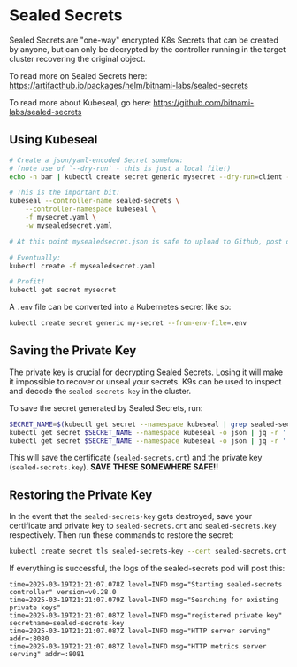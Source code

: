 # Sealed Secrets

Sealed Secrets are "one-way" encrypted K8s Secrets that can be created by anyone, but can only be decrypted by the controller running in the target cluster recovering the original object.

To read more on Sealed Secrets here:
https://artifacthub.io/packages/helm/bitnami-labs/sealed-secrets

To read more about Kubeseal, go here:
https://github.com/bitnami-labs/sealed-secrets

## Using Kubeseal

```bash
# Create a json/yaml-encoded Secret somehow:
# (note use of `--dry-run` - this is just a local file!)
echo -n bar | kubectl create secret generic mysecret --dry-run=client --from-file=foo=/dev/stdin -o yaml > mysecret.yaml

# This is the important bit:
kubeseal --controller-name sealed-secrets \
    --controller-namespace kubeseal \
    -f mysecret.yaml \
    -w mysealedsecret.yaml

# At this point mysealedsecret.json is safe to upload to Github, post on Twitter, etc.

# Eventually:
kubectl create -f mysealedsecret.yaml

# Profit!
kubectl get secret mysecret
```

A `.env` file can be converted into a Kubernetes secret like so:

```bash
kubectl create secret generic my-secret --from-env-file=.env
```

## Saving the Private Key

The private key is crucial for decrypting Sealed Secrets. Losing it will make it impossible to recover or unseal your secrets.
K9s can be used to inspect and decode the `sealed-secrets-key` in the cluster.

To save the secret generated by Sealed Secrets, run:

```bash
SECRET_NAME=$(kubectl get secret --namespace kubeseal | grep sealed-secrets-key | cut -d ' ' -f1)
kubectl get secret $SECRET_NAME --namespace kubeseal -o json | jq -r '.data."tls.crt"' | base64 -d > sealed-secrets.crt
kubectl get secret $SECRET_NAME --namespace kubeseal -o json | jq -r '.data."tls.key"' | base64 -d > sealed-secrets.key
```

This will save the certificate (`sealed-secrets.crt`) and the private key (`sealed-secrets.key`). **SAVE THESE SOMEWHERE SAFE!!**

## Restoring the Private Key

In the event that the `sealed-secrets-key` gets destroyed, save your certificate and private key to `sealed-secrets.crt` and `sealed-secrets.key` respectively. Then run these commands to restore the secret:

```bash
kubectl create secret tls sealed-secrets-key --cert sealed-secrets.crt --key sealed-secrets.key --namespace kubeseal
```

If everything is successful, the logs of the sealed-secrets pod will post this:

```logs
time=2025-03-19T21:21:07.078Z level=INFO msg="Starting sealed-secrets controller" version=v0.28.0
time=2025-03-19T21:21:07.079Z level=INFO msg="Searching for existing private keys"
time=2025-03-19T21:21:07.087Z level=INFO msg="registered private key" secretname=sealed-secrets-key
time=2025-03-19T21:21:07.087Z level=INFO msg="HTTP server serving" addr=:8080
time=2025-03-19T21:21:07.087Z level=INFO msg="HTTP metrics server serving" addr=:8081
```

